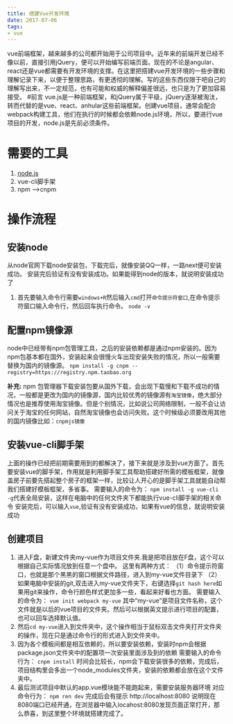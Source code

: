 ```yaml
---
title: 搭建Vue开发环境
date: 2017-07-06
tags:
- vue
---
```

vue前端框架，越来越多的公司都开始用于公司项目中。近年来的前端开发已经不像以前，直接引用jQuery，便可以开始编写前端页面。现在的不论是angular、react还是vue都需要有开发环境的支撑。在这里把搭建vue开发环境的一些步骤和理解记录下来，以便于整理思路，有更透彻的理解。写的这些东西仅限于吧自己的理解写出来，不一定规范，也有可能和权威的解释偏差很远，也只是为了更加容易接受。
#前言
vue.js是一种前端框架，和jQuery属于平级，jQuery逐渐被淘汰，转而代替的是vue、react、anhular这些前端框架。创建vue项目，通常会配合webpack构建工具，他们在执行的时候都会依赖node.js环境，所以，要进行vue项目的开发，node.js是先前必须条件。
# 需要的工具
1. [node.js](http://nodejs.cn)
2. vue-cli脚手架
3. npm ——>cnpm

# 操作流程
## 安装node
从node官网下载node安装包，下载完后，就像安装QQ一样，一路next便可安装成功。
安装完后验证有没有安装成功。如果能得到node的版本，就说明安装成功了
1. 首先要输入命令行需要`windows+R`然后输入`cmd`打开`命令提示符窗口`,在命令提示符窗口输入命令行，然后回车执行命令。
`` node -v
``

## 配置npm镜像源
node中已经带有npm包管理工具，之后的安装依赖都是通过npm安装的。因为npm包基本都在国外，安装起来会很慢火车出现安装失败的情况，所以一般需要替换为国内的镜像源。
`` npm install -g cnpm --registry=https://registry.npm.taobao.org
``

**补充:** npm 包管理器下载安装包要从国外下载，会出现下载慢和下载不成功的情况，一般都是更改为国内的镜像源，国内比较优秀的镜像源有`淘宝镜像`，绝大部分情况也是推荐使用淘宝镜像。但是个别情况，比如说公司网络限制，一般不会让访问关于淘宝的任何网站，自然淘宝镜像也会访问失败。这个时候级必须要改用其他的国内镜像比如：`cnpmjs镜像`
## 安装vue-cli脚手架
上面的操作已经把前期需要用到的都解决了，接下来就是涉及到vue方面了。首先要安装vue的脚手架，作用就是利用脚手架工具帮助搭建好所需的模板框架，就像盖房子前要先搭起整个房子的框架一样，比较让人开心的是脚手架工具就能自动帮我们搭建好模板框架，多省事。
需要输入的命令为：
``npm install -g vue-cli
``
` -g `代表全局安装，这样在电脑中的任何文件夹下都能执行vue-cli脚手架的相关命令
安装完后，可以输入`vue`,验证有没有安装成功，如果有vue的信息，就说明安装成功
## 创建项目
1. 进入F盘，新建文件夹my-vue作为项目文件夹.我是把项目放在F盘，这个可以根据自己实际情况放到任意一个盘中。
这里有两种方式：
（1）命令提示符窗口，也就是那个黑黑的窗口根据文件路径，进入到my-vue文件目录下
（2）如果电脑中安装的git,双击进入my-vue文件夹下，右键选择`git hash here`如果用git来操作，命令行颜色样式更加多一些，看起来好看也方面。
需要输入的命令为：
`` vue init webpack my-vue
``
其中“my-vue”是项目文件名称，这个文件就是以后的vue项目的文件夹。然后可以根据英文提示进行项目的配置，也可以回车选择默认值。
2. 然后`cd my-vue`进入到文件夹中，这个操作相当于鼠标双击文件夹打开文件夹的操作，现在只是通过命令行的形式进入到文件夹中。
3. 因为各个模板间都是相互依赖的，所以要安装依赖，安装时npm会根据package.json文件夹中的配置项一次安装里面涉及到的依赖
需要输入的命令行为：
`` cnpm install
``
时间会比较长，npm会下载安装很多的依赖，完成后，项目结构里会多出一个node_modules文件夹，安装的依赖都会放在这个文件夹中。
4. 最后测试项目中默认的app.vue模块能不能跑起来，需要安装服务器环境
对应命令行为：
`` npm ren dev
``
完成后会有提示 http://localhost:8080 说明现在8080端口已经开通，在浏览器中输入locahost:8080发现页面正常打开，那么恭喜，到这里整个环境就搭建完成了。
